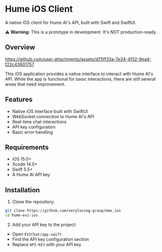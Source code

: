 # Hume iOS Client

A native iOS client for Hume AI's API, built with Swift and SwiftUI.

⚠️ **Warning:** This is a prototype in development. It's NOT production-ready.

## Overview

https://github.com/user-attachments/assets/d75ff33a-7e34-4f52-9ea4-f22c43601757

This iOS application provides a native interface to interact with Hume AI's API. While the app is functional for basic interactions, there are still several areas that need improvement.

## Features

- Native iOS interface built with SwiftUI
- WebSocket connection to Hume AI's API
- Real-time chat interactions
- API key configuration
- Basic error handling

## Requirements

- iOS 15.0+
- Xcode 14.0+
- Swift 5.5+
- A Hume AI API key

## Installation

1. Clone the repository:
  ```bash
  git clone https://github.com/veryloving-group/emo_ios
  cd hume-evi-ios
  ```

2. Add your API key to the project:
  - Open `EVIChat/app.swift`
  - Find the API key configuration section
  - Replace `API-KEY` with your API key
